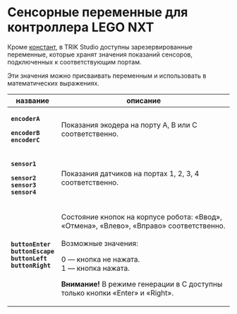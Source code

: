 # Сенсорные переменные для контроллера LEGO NXT

Кроме [констант](../studio/programming-visual/expression-syntax/const.md), в TRIK Studio доступны зарезервированные переменные, которые хранят значения показаний сенсоров, подключенных к соответствующим портам.

Эти значения можно присваивать переменным и использовать в математических выражениях.

| название                                                                                                                                                                                | описание                                                                                                                                                                                                                                                                              |
| --------------------------------------------------------------------------------------------------------------------------------------------------------------------------------------- | ------------------------------------------------------------------------------------------------------------------------------------------------------------------------------------------------------------------------------------------------------------------------------------- |
| <p><strong><code>encoderA</code></strong></p><p><strong><code>encoderB</code></strong><br><strong><code>encoderC</code></strong></p>                                                    | Показания экодера на порту A, B или C соответственно.                                                                                                                                                                                                                                 |
| <p><strong><code>sensor1</code></strong></p><p><strong><code>sensor2</code></strong><br><strong><code>sensor3</code></strong><br><strong><code>sensor4</code></strong></p>              | Показания датчиков на портах 1, 2, 3, 4 соответственно.                                                                                                                                                                                                                               |
| <p><strong><code>buttonEnter</code></strong><br><strong><code>buttonEscape</code></strong><br><strong><code>buttonLeft</code></strong><br><strong><code>buttonRight</code></strong></p> | <p>Состояние кнопок на корпусе робота: «Ввод», «Отмена», «Влево», «Вправо» соответственно.<br><br>Возможные значения:</p><p>0 — кнопка не нажата. <br>1 — кнопка нажата.</p><p></p><p><strong>Внимание!</strong> В режиме генерации в C доступны только кнопки «Enter» и «Right».</p> |
